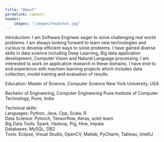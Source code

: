 ```yaml
---
title: "About"
permalink: /about/
header:
    images: "/images/headshot.jpg"
---
```

Introduction:
I am Software Engineer eager to solve challenging real world problems. I am always looking forward to learn new technologies and curious to develop efficient ways to solve problems. I have gained diverse skills in data science including Deep Learning, Big data application development, Computer Vision and Natural Language processing. I am interested to work on applicative research in these domains. I have end-to end experience with machien learning projects which includes data collection, model training and evaluation of results. 

Education: 
Master of Science, Computer Science
New York University, USA

Bachelor of Engineering, Computer Engineering
Pune Institute of Computer Technology, Pune, India

Technical skills:  
Languages: Python, Java, Cpp, Scala, R  
Data Science: Pytorch, Tensorflow, Keras, sckit-learn  
Big Data Tools: Spark, Hadoop, Pig, Hive, Impala  
Databases: MySQL, DB2  
Tools: Eclipse, Visual Studio, OpenCV, Matlab, PyCharm, Tableau, IntelliJ  